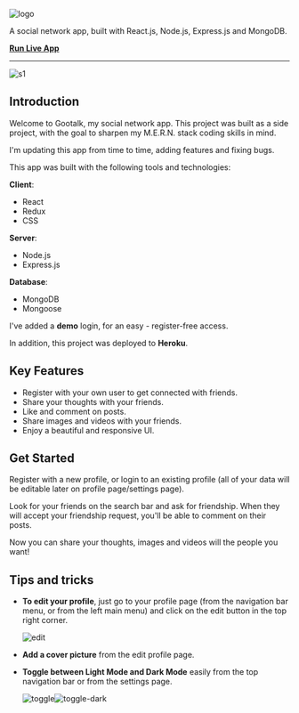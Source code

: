 ![logo](https://res.cloudinary.com/dxpwvpv56/image/upload/v1666300844/gootalk-logo-smaller_j29k0y.png "logo")

A social network app, built with React.js, Node.js, Express.js and MongoDB.

**[Run Live App](http://gootalk.herokuapp.com "Run Live App")**

---

![s1](https://res.cloudinary.com/dxpwvpv56/image/upload/v1667777864/1_mrxx6i.png "s1")

## Introduction

Welcome to Gootalk, my social network app.
This project was built as a side project, with the goal to sharpen my M.E.R.N. stack coding skills in mind.

I'm updating this app from time to time, adding features and fixing bugs.

This app was built with the following tools and technologies:

**Client**:

- React
- Redux
- CSS

**Server**:

- Node.js
- Express.js

**Database**:

- MongoDB
- Mongoose

I've added a **demo** login, for an easy - register-free access.

In addition, this project was deployed to **Heroku**.

## Key Features

- Register with your own user to get connected with friends.
- Share your thoughts with your friends.
- Like and comment on posts.
- Share images and videos with your friends.
- Enjoy a beautiful and responsive UI.

## Get Started

Register with a new profile, or login to an existing profile (all of your data will be editable later on profile page/settings page).

Look for your friends on the search bar and ask for friendship.
When they will accept your friendship request, you'll be able to comment on their posts.

Now you can share your thoughts, images and videos will the people you want!

## Tips and tricks

- **To edit your profile**, just go to your profile page (from the navigation bar menu, or from the left main menu) and click on the edit button in the top right corner.

  ![edit](https://res.cloudinary.com/dxpwvpv56/image/upload/v1667778173/2_cb7ora.png "edit")

- **Add a cover picture** from the edit profile page.
- **Toggle between Light Mode and Dark Mode** easily from the top navigation bar or from the settings page.

  ![toggle](https://res.cloudinary.com/dxpwvpv56/image/upload/v1667778354/3_lmiz58.png "toggle")![toggle-dark](https://res.cloudinary.com/dxpwvpv56/image/upload/v1667778547/4_dwilwt.png "toggle-dark")
